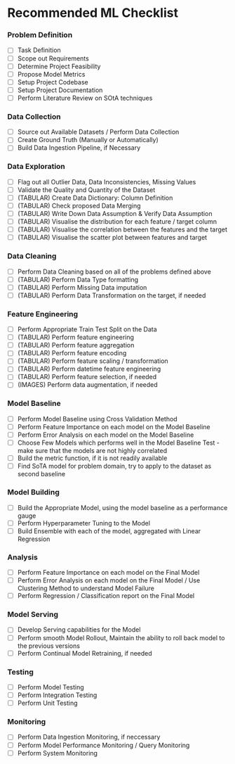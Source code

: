 # Recommended ML Checklist


### Problem Definition
- [ ] Task Definition 
- [ ] Scope out Requirements
- [ ] Determine Project Feasibility
- [ ] Propose Model Metrics
- [ ] Setup Project Codebase
- [ ] Setup Project Documentation
- [ ] Perform Literature Review on SOtA techniques

### Data Collection
- [ ] Source out Available Datasets / Perform Data Collection
- [ ] Create Ground Truth (Manually or Automatically)
- [ ] Build Data Ingestion Pipeline, if Necessary

### Data Exploration
- [ ] Flag out all Outlier Data, Data Inconsistencies, Missing Values
- [ ] Validate the Quality and Quantity of the Dataset
- [ ] (TABULAR) Create Data Dictionary: Column Definition
- [ ] (TABULAR) Check proposed Data Merging
- [ ] (TABULAR) Write Down Data Assumption & Verify Data Assumption
- [ ] (TABULAR) Visualise the distribution for each feature / target column
- [ ] (TABULAR) Visualise the correlation between the features and the target
- [ ] (TABULAR) Visualise the scatter plot between features and target

### Data Cleaning
- [ ] Perform Data Cleaning based on all of the problems defined above
- [ ] (TABULAR) Perform Data Type formatting
- [ ] (TABULAR) Perform Missing Data imputation
- [ ] (TABULAR) Perform Data Transformation on the  target, if needed

### Feature Engineering
- [ ] Perform Appropriate Train Test Split on the Data
- [ ] (TABULAR) Perform feature engineering
- [ ] (TABULAR) Perform feature aggregation
- [ ] (TABULAR) Perform feature encoding
- [ ] (TABULAR) Perform feature scaling / transformation
- [ ] (TABULAR) Perform datetime feature engineering
- [ ] (TABULAR) Perform feature selection, if needed
- [ ] (IMAGES) Perform data augmentation, if needed

### Model Baseline
- [ ] Perform Model Baseline using Cross Validation Method
- [ ] Perform Feature Importance on each model on the Model Baseline
- [ ] Perform Error Analysis on each model on the Model Baseline
- [ ] Choose Few Models which performs well in the Model Baseline Test - make sure that the models are not highly correlated
- [ ] Build the metric function, if it is not readily available
- [ ] Find SoTA model for problem domain, try to apply to the dataset as second baseline

### Model Building
- [ ] Build the Appropriate Model, using the model baseline as a performance gauge
- [ ] Perform Hyperparameter Tuning to the Model
- [ ] Build Ensemble with each of the model, aggregated with Linear Regression

### Analysis
- [ ] Perform Feature Importance on each model on the Final Model
- [ ] Perform Error Analysis on each model on the Final Model / Use Clustering Method to understand Model Failure
- [ ] Perform Regression / Classification report on the Final Model

### Model Serving
- [ ] Develop Serving capabilities for the Model
- [ ] Perform smooth Model Rollout, Maintain the ability to roll back model to the previous versions
- [ ] Perform Continual Model Retraining, if needed

### Testing
- [ ] Perform Model Testing
- [ ] Perform Integration Testing
- [ ] Perform Unit Testing

### Monitoring
- [ ] Perform Data Ingestion Monitoring, if neccessary
- [ ] Perform Model Performance Monitoring / Query Monitoring
- [ ] Perform System Monitoring
